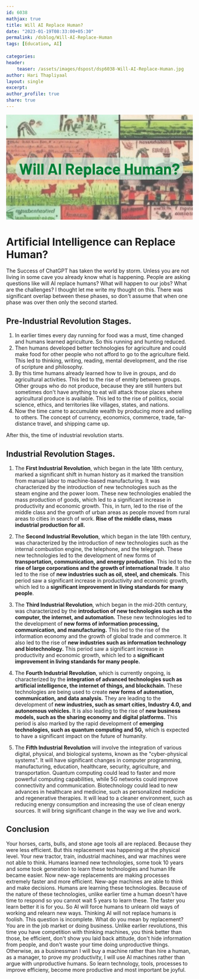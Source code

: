 ```yaml
---        
id: 6038        
mathjax: true        
title: Will AI Replace Human?        
date: "2023-01-19T08:33:00+05:30"        
permalink: /dsblog/Will-AI-Replace-Human      
tags: [Education, AI]        
        
categories:        
header:        
    teaser: /assets/images/dspost/dsp6038-Will-AI-Replace-Human.jpg        
author: Hari Thapliyaal        
layout: single        
excerpt:        
author_profile: true        
share: true        
---        
```

        
![Will AI Replace Human](/assets/images/dspost/dsp6038-Will-AI-Replace-Human.jpg)        
           
# Artificial Intelligence can Replace Human?

The Success of ChatGPT has taken the world by storm. Unless you are not living in some cave you already know what is happening. People are asking questions like will AI replace humans? What will happen to our jobs? What are the challenges? I thought let me write my thought on this. There was significant overlap between these phases, so don't assume that when one phase was over then only the second started.

## Pre-Industrial Revolution Stages.
1. In earlier times every day running for food was a must, time changed and humans learned agriculture. So this running and hunting reduced. 
2. Then humans developed better technologies for agriculture and could make food for other people who not afford to go to the agriculture field. This led to thinking, writing, reading, mental development, and the rise of scripture and philosophy.
3. By this time humans already learned how to live in groups, and do agricultural activities. This led to the rise of enmity between groups. Other groups who do not produce, because they are still hunters but sometimes don't have anything to eat will attack those places where agricultural produce is available. This led to the rise of politics, social science, ethics, and territories like villages, states, and nations.
4. Now the time came to accumulate wealth by producing more and selling to others. The concept of currency, economics, commerce, trade, far-distance travel, and shipping came up.

After this, the time of industrial revolution starts. 
## Industrial Revolution Stages.

1. The __First Industrial Revolution__, which began in the late 18th century, marked a significant shift in human history as it marked the transition from manual labor to machine-based manufacturing. It was characterized by the introduction of new technologies such as the steam engine and the power loom. These new technologies enabled the mass production of goods, which led to a significant increase in productivity and economic growth. This, in turn, led to the rise of the middle class and the growth of urban areas as people moved from rural areas to cities in search of work. **Rise of the middle class, mass industrial production for all.**

2. The __Second Industrial Revolution__, which began in the late 19th century, was characterized by the introduction of new technologies such as the internal combustion engine, the telephone, and the telegraph. These new technologies led to the development of new forms of **transportation, communication, and energy production**. This led to the **rise of large corporations and the growth of international trade**. It also led to the rise of **new industries such as oil, steel, and chemicals**. This period saw a significant increase in productivity and economic growth, which led to a **significant improvement in living standards for many people**.

3. The __Third Industrial Revolution__, which began in the mid-20th century, was characterized by the **introduction of new technologies such as the computer, the internet, and automation.** These new technologies led to the development of **new forms of information processing, communication, and manufacturing.** This led to the rise of the information economy and the growth of global trade and commerce. It also led to the rise of **new industries such as information technology and biotechnology.** This period saw a significant increase in productivity and economic growth, which led to a **significant improvement in living standards for many people.**

4. The __Fourth Industrial Revolution__, which is currently ongoing, is characterized by the **integration of advanced technologies such as artificial intelligence, the internet of things, and blockchain.** These technologies are being used to create **new forms of automation, communication, and data analysis.** They are leading to the development of **new industries, such as smart cities, Industry 4.0, and autonomous vehicles.** It is also leading to the rise of **new business models, such as the sharing economy and digital platforms.** This period is also marked by the rapid development of **emerging technologies, such as quantum computing and 5G,** which is expected to have a significant impact on the future of humanity.

5. The __Fifth Industrial Revolution__ will involve the integration of various digital, physical, and biological systems, known as the "cyber-physical systems". It will have significant changes in computer programming, manufacturing, education, healthcare, security, agriculture, and transportation. Quantum computing could lead to faster and more powerful computing capabilities, while 5G networks could improve connectivity and communication. Biotechnology could lead to new advances in healthcare and medicine, such as personalized medicine and regenerative therapies. It will lead to a cleaner environment, such as reducing energy consumption and increasing the use of clean energy sources. It will bring significant change in the way we live and work.

## Conclusion
Your horses, carts, bulls, and stone age tools all are replaced. Because they were less efficient. But this replacement was happening at the physical level. Your new tractor, train, industrial machines, and war machines were not able to think. Humans learned new technologies, some took 10 years and some took generation to learn these technologies and human life became easier. Now new-age replacements are making processes extremely faster and more efficient. New-age machines are able to think and make decisions. Humans are learning these technologies. Because of the nature of these technologies, unlike earlier time a human doesn't have time to respond so you cannot wait 5 years to learn these. The faster you learn better it is for you. So AI will force humans to unlearn old ways of working and relearn new ways. Thinking AI will not replace humans is foolish. This question is incomplete. What do you mean by replacement? You are in the job market or doing business. Unlike earlier revolutions, this time you have competition with thinking machines, you think better than those, be efficient, don't show you laid back attitude, don't hide information from people, and don't waste your time doing unproductive things. Otherwise, as a businessman I will buy a machine rather than hire a human, as a manager, to prove my productivity, I will use AI machines rather than argue with unproductive humans. So learn technology, tools, processes to improve efficieny, become more productive and most important be joyful.

